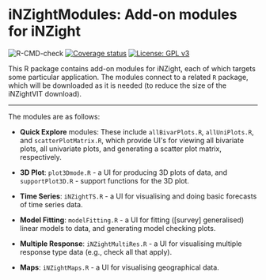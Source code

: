 # iNZightModules: Add-on modules for iNZight

![R-CMD-check](https://github.com/iNZightVIT/iNZightModules/workflows/R-CMD-check/badge.svg?branch=dev)
[![Coverage status](https://codecov.io/gh/iNZightVIT/iNZightModules/branch/dev/graph/badge.svg)](https://codecov.io/github/iNZightVIT/iNZightModules?branch=dev)
[![License: GPL v3](https://img.shields.io/badge/License-GPL%20v3-blue.svg)](http://www.gnu.org/licenses/gpl-3.0)

This R package contains add-on modules for iNZight, each of which targets some particular application.
The modules connect to a related `R` package, which will be downloaded as it is needed (to reduce the size of the iNZightVIT download).

---

The modules are as follows:

- **Quick Explore** modules:
  These include `allBivarPlots.R`, `allUniPlots.R`, and `scatterPlotMatrix.R`,
  which provide UI's for viewing all bivariate plots, all univariate plots, and
  generating a scatter plot matrix, respectively.

- **3D Plot**:
  `plot3Dmode.R` - a UI for producing 3D plots of data, and `supportPlot3D.R` - support functions for the 3D plot.

- **Time Series**:
  `iNZightTS.R` - a UI for visualising and doing basic forecasts of time series data.

- **Model Fitting**:
  `modelFitting.R` - a UI for fitting ([survey] generalised) linear models to data, and generating model checking plots.

- **Multiple Response**:
  `iNZightMultiRes.R` - a UI for visualising multiple response type data (e.g., check all that apply).

- **Maps**:
  `iNZightMaps.R` - a UI for visualising geographical data.
